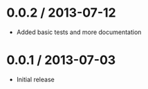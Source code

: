 0.0.2 / 2013-07-12
==================

  * Added basic tests and more documentation


0.0.1 / 2013-07-03
==================

  * Initial release
